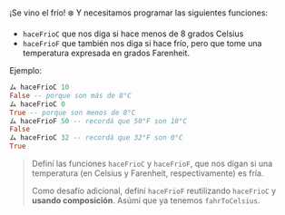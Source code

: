 ¡Se vino el frío! :snowflake: Y necesitamos programar las siguientes funciones: 

* `haceFrioC` que nos diga si hace menos de 8 grados Celsius
* `haceFrioF` que también nos diga si hace frío, pero que tome una temperatura expresada en grados Farenheit. 

Ejemplo:

```haskell
ム haceFrioC 10
False -- porque son más de 8°C
ム haceFrioC 0 
True -- porque son menos de 8°C
ム haceFrioF 50 -- recordá que 50°F son 10°C
False
ム haceFrioC 32 -- recordá que 32°F son 0°C
True
```

> Definí las funciones `haceFrioC` y `haceFrioF`, que nos digan si una temperatura (en Celsius y Farenheit, respectivamente) es fría.  
>
> Como desafío adicional, definí `haceFrioF` reutilizando `haceFrioC` y **usando composición**. Asúmí que ya tenemos `fahrToCelsius`.